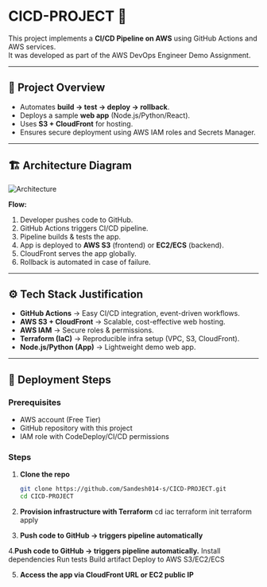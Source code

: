 # CICD-PROJECT 🚀

This project implements a **CI/CD Pipeline on AWS** using GitHub Actions and AWS services.  
It was developed as part of the AWS DevOps Engineer Demo Assignment.

---

## 📌 Project Overview

- Automates **build → test → deploy → rollback**.  
- Deploys a sample **web app** (Node.js/Python/React).  
- Uses **S3 + CloudFront** for hosting.  
- Ensures secure deployment using AWS IAM roles and Secrets Manager.

---

## 🏗️ Architecture Diagram

![Architecture](A_flowchart_in_the_image_depicts_the_architecture_.png)

**Flow:**  
1. Developer pushes code to GitHub.  
2. GitHub Actions triggers CI/CD pipeline.  
3. Pipeline builds & tests the app.  
4. App is deployed to **AWS S3** (frontend) or **EC2/ECS** (backend).  
5. CloudFront serves the app globally.  
6. Rollback is automated in case of failure.  

---

## ⚙️ Tech Stack Justification

- **GitHub Actions** → Easy CI/CD integration, event-driven workflows.  
- **AWS S3 + CloudFront** → Scalable, cost-effective web hosting.  
- **AWS IAM** → Secure roles & permissions.  
- **Terraform (IaC)** → Reproducible infra setup (VPC, S3, CloudFront).  
- **Node.js/Python (App)** → Lightweight demo web app.  

---

## 🚀 Deployment Steps

### Prerequisites
- AWS account (Free Tier)  
- GitHub repository with this project  
- IAM role with CodeDeploy/CI/CD permissions  

### Steps
1. **Clone the repo**
   ```bash
   git clone https://github.com/Sandesh014-s/CICD-PROJECT.git
   cd CICD-PROJECT
2. **Provision infrastructure with Terraform**
cd iac
terraform init
terraform apply

3. **Push code to GitHub → triggers pipeline automatically**

4.**Push code to GitHub → triggers pipeline automatically.** 
Install dependencies
Run tests
Build artifact
Deploy to AWS S3/EC2/ECS

5. **Access the app via CloudFront URL or EC2 public IP**
